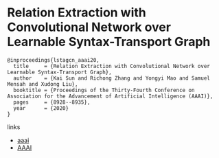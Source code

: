 # Relation Extraction with Convolutional Network over Learnable Syntax-Transport Graph

```
@inproceedings{lstagcn_aaai20,
  title     = {Relation Extraction with Convolutional Network over Learnable Syntax-Transport Graph},
  author    = {Kai Sun and Richong Zhang and Yongyi Mao and Samuel Mensah and Xudong Liu},
  booktitle = {Proceedings of the Thirty-Fourth Conference on Association for the Advancement of Artificial Intelligence (AAAI)},
  pages	    = {8928--8935},
  year      = {2020}
}
```

links
- [aaai](https://aaai.org/Papers/AAAI/2020GB/AAAI-SunK.5816.pdf)
- [AAAI](https://aaai.org/ojs/index.php/AAAI/article/view/6423)